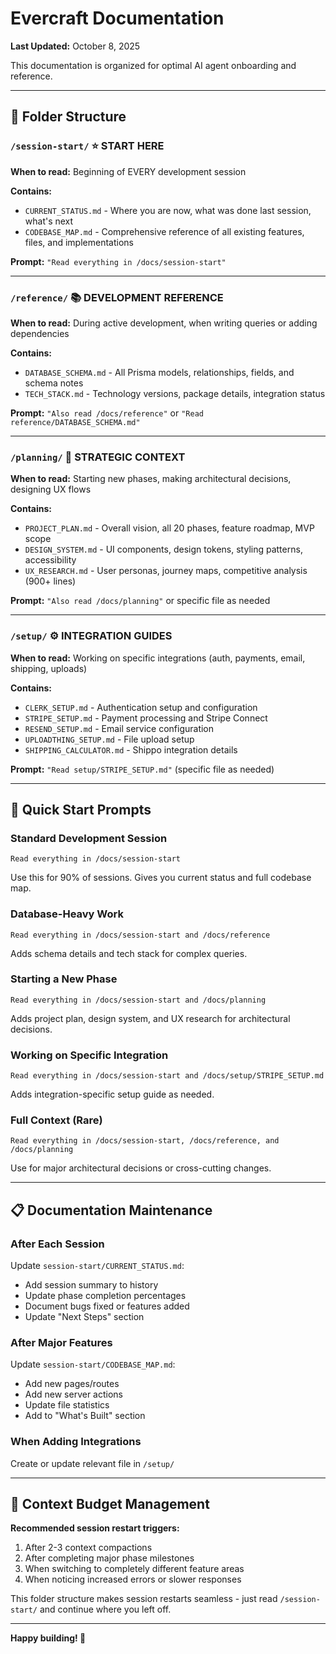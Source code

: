 # Evercraft Documentation

**Last Updated:** October 8, 2025

This documentation is organized for optimal AI agent onboarding and reference.

---

## 📁 Folder Structure

### `/session-start/` ⭐ **START HERE**

**When to read:** Beginning of EVERY development session

**Contains:**

- `CURRENT_STATUS.md` - Where you are now, what was done last session, what's next
- `CODEBASE_MAP.md` - Comprehensive reference of all existing features, files, and implementations

**Prompt:** `"Read everything in /docs/session-start"`

---

### `/reference/` 📚 **DEVELOPMENT REFERENCE**

**When to read:** During active development, when writing queries or adding dependencies

**Contains:**

- `DATABASE_SCHEMA.md` - All Prisma models, relationships, fields, and schema notes
- `TECH_STACK.md` - Technology versions, package details, integration status

**Prompt:** `"Also read /docs/reference"` or `"Read reference/DATABASE_SCHEMA.md"`

---

### `/planning/` 🎯 **STRATEGIC CONTEXT**

**When to read:** Starting new phases, making architectural decisions, designing UX flows

**Contains:**

- `PROJECT_PLAN.md` - Overall vision, all 20 phases, feature roadmap, MVP scope
- `DESIGN_SYSTEM.md` - UI components, design tokens, styling patterns, accessibility
- `UX_RESEARCH.md` - User personas, journey maps, competitive analysis (900+ lines)

**Prompt:** `"Also read /docs/planning"` or specific file as needed

---

### `/setup/` ⚙️ **INTEGRATION GUIDES**

**When to read:** Working on specific integrations (auth, payments, email, shipping, uploads)

**Contains:**

- `CLERK_SETUP.md` - Authentication setup and configuration
- `STRIPE_SETUP.md` - Payment processing and Stripe Connect
- `RESEND_SETUP.md` - Email service configuration
- `UPLOADTHING_SETUP.md` - File upload setup
- `SHIPPING_CALCULATOR.md` - Shippo integration details

**Prompt:** `"Read setup/STRIPE_SETUP.md"` (specific file as needed)

---

## 🚀 Quick Start Prompts

### Standard Development Session

```
Read everything in /docs/session-start
```

Use this for 90% of sessions. Gives you current status and full codebase map.

### Database-Heavy Work

```
Read everything in /docs/session-start and /docs/reference
```

Adds schema details and tech stack for complex queries.

### Starting a New Phase

```
Read everything in /docs/session-start and /docs/planning
```

Adds project plan, design system, and UX research for architectural decisions.

### Working on Specific Integration

```
Read everything in /docs/session-start and /docs/setup/STRIPE_SETUP.md
```

Adds integration-specific setup guide as needed.

### Full Context (Rare)

```
Read everything in /docs/session-start, /docs/reference, and /docs/planning
```

Use for major architectural decisions or cross-cutting changes.

---

## 📋 Documentation Maintenance

### After Each Session

Update `session-start/CURRENT_STATUS.md`:

- Add session summary to history
- Update phase completion percentages
- Document bugs fixed or features added
- Update "Next Steps" section

### After Major Features

Update `session-start/CODEBASE_MAP.md`:

- Add new pages/routes
- Add new server actions
- Update file statistics
- Add to "What's Built" section

### When Adding Integrations

Create or update relevant file in `/setup/`

---

## 🎯 Context Budget Management

**Recommended session restart triggers:**

1. After 2-3 context compactions
2. After completing major phase milestones
3. When switching to completely different feature areas
4. When noticing increased errors or slower responses

This folder structure makes session restarts seamless - just read `/session-start/` and continue where you left off.

---

**Happy building! 🚀**
